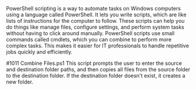 
PowerShell scripting is a way to automate tasks on Windows computers using a language called PowerShell. It lets you write scripts, which are like lists of instructions for the computer to follow. These scripts can help you do things like manage files, configure settings, and perform system tasks without having to click around manually. PowerShell scripts use small commands called cmdlets, which you can combine to perform more complex tasks. This makes it easier for IT professionals to handle repetitive jobs quickly and efficiently.

#1011 Combine Files.ps1
This script prompts the user to enter the source and destination folder paths, and then copies all files from the source folder to the destination folder. If the destination folder doesn't exist, it creates a new folder.
